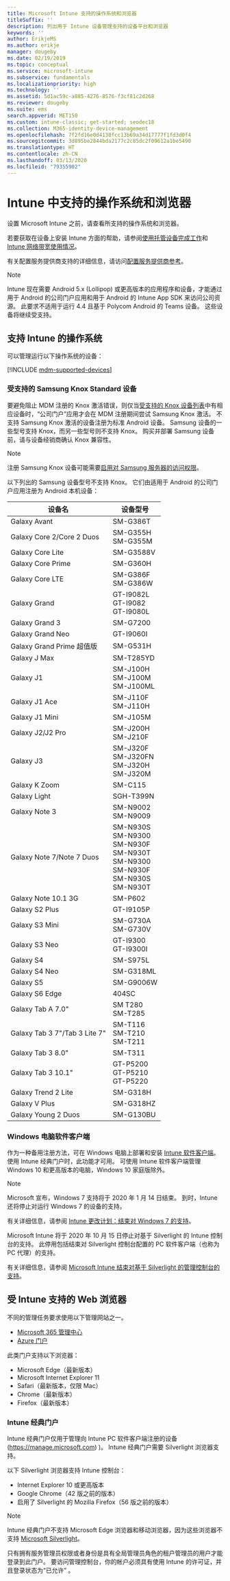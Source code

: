 ```yaml
---
title: Microsoft Intune 支持的操作系统和浏览器
titleSuffix: ''
description: 列出用于 Intune 设备管理支持的设备平台和浏览器
keywords: ''
author: ErikjeMS
ms.author: erikje
manager: dougeby
ms.date: 02/19/2019
ms.topic: conceptual
ms.service: microsoft-intune
ms.subservice: fundamentals
ms.localizationpriority: high
ms.technology: ''
ms.assetid: 5d1ac59c-a885-4276-8576-f3cf81c2d268
ms.reviewer: dougeby
ms.suite: ems
search.appverid: MET150
ms.custom: intune-classic; get-started; seodec18
ms.collection: M365-identity-device-management
ms.openlocfilehash: 7f2fd16e0d4130fcc13b69a34d17777f1fd3d0f4
ms.sourcegitcommit: 3d895be2844bda2177c2c85dc2f09612a1be5490
ms.translationtype: HT
ms.contentlocale: zh-CN
ms.lasthandoff: 03/13/2020
ms.locfileid: "79355902"
---
```

# <a name="supported-operating-systems-and-browsers-in-intune"></a>Intune 中支持的操作系统和浏览器

设置 Microsoft Intune 之前，请查看所支持的操作系统和浏览器。

若要获取在设备上安装 Intune 方面的帮助，请参阅[使用托管设备完成工作](https://docs.microsoft.com/user-help/company-portal-frequently-asked-questions)和 [Intune 网络带宽使用情况](network-bandwidth-use.md)。

有关配置服务提供商支持的详细信息，请访问[配置服务提供商参考](https://docs.microsoft.com/windows/client-management/mdm/configuration-service-provider-reference)。

> [!NOTE]
> Intune 现在需要 Android 5.x (Lollipop) 或更高版本的应用程序和设备，才能通过用于 Android 的公司门户应用和用于 Android 的 Intune App SDK 来访问公司资源。 此要求不适用于运行 4.4 且基于 Polycom Android 的 Teams 设备。 这些设备将继续受支持。 

## <a name="intune-supported-operating-systems"></a>支持 Intune 的操作系统

可以管理运行以下操作系统的设备：

[!INCLUDE [mdm-supported-devices](../includes/mdm-supported-devices.md)]

### <a name="supported-samsung-knox-standard-devices"></a>受支持的 Samsung Knox Standard 设备

要避免阻止 MDM 注册的 Knox 激活错误，则仅当[受支持的 Knox 设备列表](https://www.samsungknox.com/knox-supported-devices/knox-workspace)中有相应设备时，“公司门户”应用才会在 MDM 注册期间尝试 Samsung Knox 激活。 不支持 Samsung Knox 激活的设备注册为标准 Android 设备。 Samsung 设备的一些型号支持 Knox，而另一些型号则不支持 Knox。 购买并部署 Samsung 设备前，请与设备经销商确认 Knox 兼容性。

> [!NOTE]
> 注册 Samsung Knox 设备可能需要[启用对 Samsung 服务器的访问权限](https://support.samsungknox.com/hc/articles/115013833108-Our-corporate-devices-are-behind-a-firewall-How-do-I-enable-Knox-Workspace-devices-to-contact-Samsung-servers)。

以下列出的 Samsung 设备型号不支持 Knox。 它们由适用于 Android 的公司门户应用注册为 Android 本机设备：

| **设备名** | **设备型号** |
| --- | --- |
| Galaxy Avant | SM-G386T |
| Galaxy Core 2/Core 2 Duos | SM-G355H<br>SM-G355M |
| Galaxy Core Lite | SM-G3588V |
| Galaxy Core Prime | SM-G360H |
| Galaxy Core LTE | SM-G386F<br>SM-G386W |
| Galaxy Grand | GT-I9082L<br>GT-I9082<br>GT-I9080L |
| Galaxy Grand 3 | SM-G7200 |
| Galaxy Grand Neo | GT-I9060I |
| Galaxy Grand Prime 超值版 | SM-G531H |
| Galaxy J Max | SM-T285YD |
| Galaxy J1 | SM-J100H<br>SM-J100M<br>SM-J100ML |
| Galaxy J1 Ace | SM-J110F<br>SM-J110H |
| Galaxy J1 Mini | SM-J105M |
| Galaxy J2/J2 Pro | SM-J200H<br>SM-J210F |
| Galaxy J3 | SM-J320F<br>SM-J320FN<br>SM-J320H<br>SM-J320M |
| Galaxy K Zoom | SM-C115 |
| Galaxy Light | SGH-T399N |
| Galaxy Note 3 | SM-N9002<br>SM-N9009 |
| Galaxy Note 7/Note 7 Duos | SM-N930S<br>SM-N9300<br>SM-N930F<br>SM-N930T<br>SM-N9300<br>SM-N930F<br>SM-N930S<br>SM-N930T |
| Galaxy Note 10.1 3G | SM-P602 |
| Galaxy S2 Plus | GT-I9105P |
| Galaxy S3 Mini | SM-G730A<br>SM-G730V |
| Galaxy S3 Neo | GT-I9300<br>GT-I9300I |
| Galaxy S4 | SM-S975L |
| Galaxy S4 Neo | SM-G318ML |
| Galaxy S5 | SM-G9006W |
| Galaxy S6 Edge | 404SC |
| Galaxy Tab A 7.0&quot; | SM T280<br>SM-T285 |
| Galaxy Tab 3 7&quot;/Tab 3 Lite 7&quot; | SM-T116<br>SM-T210<br>SM-T211 |
| Galaxy Tab 3 8.0&quot; | SM-T311 |
| Galaxy Tab 3 10.1&quot; | GT-P5200<br>GT-P5210<br>GT-P5220 |
| Galaxy Trend 2 Lite | SM-G318H |
| Galaxy V Plus | SM-G318HZ |
| Galaxy Young 2 Duos | SM-G130BU |

### <a name="windows-pc-software-client"></a>Windows 电脑软件客户端

作为一种备用注册方法，可在 Windows 电脑上部署和安装 [Intune 软件客户端](manage-windows-pcs-with-microsoft-intune.md)。 使用 Intune 经典门户时，此功能才可用。 可使用 Intune 软件客户端管理 Windows 10 和更高版本的电脑，Windows 10 家庭版除外。

> [!Note]
> Microsoft 宣布，Windows 7 支持将于 2020 年 1 月 14 日结束。 到时，Intune 还将停止对运行 Windows 7 的设备的支持。
>
> 有关详细信息，请参阅 [Intune 更改计划：结束对 Windows 7 的支持](whats-new.md#windows-7-ends-extended-support)。
>
> Microsoft Intune 将于 2020 年 10 月 15 日停止对基于 Silverlight 的 Intune 控制台的支持。 此停用包括结束对 Silverlight 控制台配置的 PC 软件客户端（也称为 PC 代理）的支持。
>
> 有关详细信息，请参阅 [Microsoft Intune 结束对基于 Silverlight 的管理控制台的支持](https://techcommunity.microsoft.com/t5/Intune-Customer-Success/Take-Action-Microsoft-Intune-ending-support-for-the-Silverlight/ba-p/916249)。

<!--  ### Exchange ActiveSync management

You can manage [Exchange ActiveSync devices](../enrollment/device-enrollment.md#mobile-device-management-with-exchange-activesync-and-intune) from the Intune console. This option provides a limited set of management capabilities when compared to the other methods. See [Capabilities of built-in Mobile Device Management in Office 365](https://support.office.com/article/Capabilities-of-built-in-Mobile-Device-Management-for-Office-365-a1da44e5-7475-4992-be91-9ccec25905b0) for a list of supported devices.  -->

## <a name="intune-supported-web-browsers"></a>受 Intune 支持的 Web 浏览器

不同的管理任务要求使用以下管理网站之一。

- [Microsoft 365 管理中心](https://go.microsoft.com/fwlink/p/?LinkId=698854)
- [Azure 门户](https://portal.azure.com/)

此类门户支持以下浏览器：

- Microsoft Edge（最新版本）
- Microsoft Internet Explorer 11
- Safari（最新版本，仅限 Mac）
- Chrome（最新版本）
- Firefox（最新版本）

### <a name="intune-classic-portal"></a>Intune 经典门户

Intune 经典门户仅用于管理向 Intune PC 软件客户端注册的设备 (https://manage.microsoft.com) )。 Intune 经典门户需要 Silverlight 浏览器支持。

以下 Silverlight 浏览器支持 Intune 控制台：

- Internet Explorer 10 或更高版本
- Google Chrome（42 版之前的版本）
- 启用了 Silverlight 的 Mozilla Firefox（56 版之前的版本）

> [!Note]
> Intune 经典门户不支持 Microsoft Edge 浏览器和移动浏览器，因为这些浏览器不支持 [Microsoft Silverlight](https://msdn.microsoft.com/library/cc838158(v=vs.95).aspx)。

只有拥有服务管理员权限或者身份是具有全局管理员角色的租户管理员的用户才能登录到此门户。 要访问管理控制台，你的帐户必须具有使用 Intune 的许可证，并且登录状态为“已允许”  。
